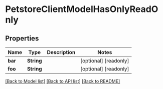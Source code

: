 # PetstoreClientModelHasOnlyReadOnly

## Properties
Name | Type | Description | Notes
------------ | ------------- | ------------- | -------------
**bar** | **String** |  | [optional] [readonly] 
**foo** | **String** |  | [optional] [readonly] 

[[Back to Model list]](../README.md#documentation-for-models) [[Back to API list]](../README.md#documentation-for-api-endpoints) [[Back to README]](../README.md)


